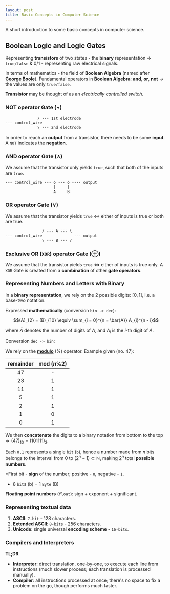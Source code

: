 ```yaml
---
layout: post
title: Basic Concepts in Computer Science
---
```


A short introduction to some basic concepts in computer science.

## Boolean Logic and Logic Gates

Representing __transistors__ of two states - the __binary__ representation $\Rightarrow$ `true/false` & $0/1$ - representing raw electrical signals.

In terms of mathematics - the field of __Boolean Algebra__ (named after [__George Boole__](https://en.wikipedia.org/wiki/George_Boole)). Fundamental operators in __Boolean Algebra__: __and__, __or__, __not__ $\to$ the values are only `true/false`.

__Transistor__ may be thought of as an *electrically controlled switch*.

### NOT operator Gate ($\neg$)

```txt
              / --- 1st electrode
--- control_wire 
              \ --- 2nd electrode
```

In order to reach an __output__ from a transistor, there needs to be some __input__. A `NOT` indicates the __negation__.


### AND operator Gate ($\land$)

We assume that the transistor only yields `true`, such that both of the inputs are `true`.

```txt
--- control_wire --- o --- o ---- output
                     |     | 
                     A     B
```

### OR operator Gate ($\lor$)

We assume that the transistor yields `true` $\iff$ either of inputs is true or both are true.

```txt
                / --- A --- \
--- control_wire              --- output
                \ --- B --- /
```

### Exclusive OR (`XOR`) operator Gate ($\oplus$) 

We assume that the transistor yields `true` $\iff$ either of inputs is true only. A `XOR` Gate is created from a __combination__ of other __gate operators__.

### Representing Numbers and Letters with Binary

In a __binary representation__, we rely on the 2 possible digits: $[0, 1]$, i.e. a base-two notation.

Expressed __mathematically__ (conversion `bin -> dec`):

$$(A)_{2} = (B)_{10} \equiv \sum_{i = 0}^{n = \bar{A}} A_{i}^{n - i}$$

where $\bar{A}$ denotes the number of digits of $A$, and $A_{i}$ is the $i$-th digit of $A$.

Conversion `dec -> bin`: 

We rely on the [__modulo__](https://en.wikipedia.org/wiki/Modulo_operation) ($\%$) operator. Example given (no. 47):

| remainder | mod ($n \% 2$) | 
| :-------: | :------------: |
| 47        | -              |
| 23        | 1              |
| 11        | 1              |
| 5         | 1              |
| 2         | 1              |
| 1         | 0              |
| 0         | 1              |

We then __concatenate__ the digits to a binary notation from bottom to the top $\Rightarrow (47)_{10} = (101111)_2$.

Each `0,1` represents a single `bit` (`b`), hence a number made from $n$ bits belongs to the interval from $0$ to $(2^{n} - 1) \subset \mathbb{N}$, making $2^{n}$ total __possible numbers__. 

\*First bit - __sign__ of the number; positive - `0`, negative - `1`.

- 8 `bit`s (b) = 1 `Byte` (B)

__Floating point numbers__ (`float`): sign + exponent + significant.

### Representing textual data

1. __ASCII__: `7-bit` - 128 characters.
2. __Extended ASCII__: `8-bits` - 256 characters.
3. __Unicode__: single universal __encoding scheme__ - `16-bits`.

### Compilers and Interpreters

__TL;DR__

- __Interpreter__: direct translation, one-by-one, to execute each line from instructions (much slower process; each translation is processed manually).
- __Compiler__: all instructions processed at once; there's no space to fix a problem on the go, though performs much faster.
